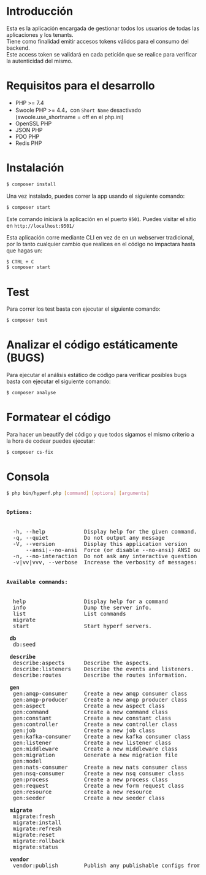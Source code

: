 # Introducción

Esta es la aplicación encargada de gestionar todos los usuarios de todas las aplicaciones y los tenants.  
Tiene como finalidad emitir accesos tokens válidos para el consumo del backend.  
Este access token se validará en cada petición que se realice para verificar la autenticidad del mismo.

# Requisitos para el desarrollo

 - PHP >= 7.4
 - Swoole PHP >= 4.4，con `Short Name` desactivado (swoole.use_shortname = off en el php.ini)
 - OpenSSL PHP
 - JSON PHP
 - PDO PHP
 - Redis PHP

# Instalación

```bash
$ composer install
```

Una vez instalado, puedes correr la app usando el siguiente comando:

```bash
$ composer start
```

Este comando iniciará la aplicación en el puerto `9501`. Puedes visitar el sitio en `http://localhost:9501/`

Esta aplicación corre mediante CLI en vez de en un webserver tradicional, por lo tanto cualquier cambio que realices
en el código no impactara hasta que hagas un:

```bash
$ CTRL + C
$ composer start
```

# Test

Para correr los test basta con ejecutar el siguiente comando:

```bash
$ composer test
```

# Analizar el código estáticamente (BUGS)

Para ejecutar el análisis estático de código para verificar posibles bugs basta con ejecutar el siguiente comando:

```bash
$ composer analyse
```

# Formatear el código

Para hacer un beautify del código y que todos sigamos el mismo criterio a la hora de codear puedes ejecutar:

```bash
$ composer cs-fix
```

# Consola

```bash
$ php bin/hyperf.php [command] [options] [arguments]
```

<pre>
<h4>Options:</h4>
  -h, --help            Display help for the given command. When no command is given display help for the list command
  -q, --quiet           Do not output any message
  -V, --version         Display this application version
      --ansi|--no-ansi  Force (or disable --no-ansi) ANSI output
  -n, --no-interaction  Do not ask any interactive question
  -v|vv|vvv, --verbose  Increase the verbosity of messages: 1 for normal output, 2 for more verbose output and 3 for debug

<h4>Available commands:</h4>
  help                  Display help for a command
  info                  Dump the server info.
  list                  List commands
  migrate               
  start                 Start hyperf servers.

 <b>db</b>  
  db:seed           

 <b>describe</b>
  describe:aspects      Describe the aspects.
  describe:listeners    Describe the events and listeners.
  describe:routes       Describe the routes information.

 <b>gen</b>  
  gen:amqp-consumer     Create a new amqp consumer class
  gen:amqp-producer     Create a new amqp producer class
  gen:aspect            Create a new aspect class
  gen:command           Create a new command class
  gen:constant          Create a new constant class
  gen:controller        Create a new controller class
  gen:job               Create a new job class
  gen:kafka-consumer    Create a new kafka consumer class
  gen:listener          Create a new listener class
  gen:middleware        Create a new middleware class
  gen:migration         Generate a new migration file
  gen:model             
  gen:nats-consumer     Create a new nats consumer class
  gen:nsq-consumer      Create a new nsq consumer class
  gen:process           Create a new process class
  gen:request           Create a new form request class
  gen:resource          create a new resource
  gen:seeder            Create a new seeder class

 <b>migrate</b>  
  migrate:fresh         
  migrate:install       
  migrate:refresh       
  migrate:reset         
  migrate:rollback      
  migrate:status        

 <b>vendor</b>  
  vendor:publish        Publish any publishable configs from vendor packages.
</pre>
